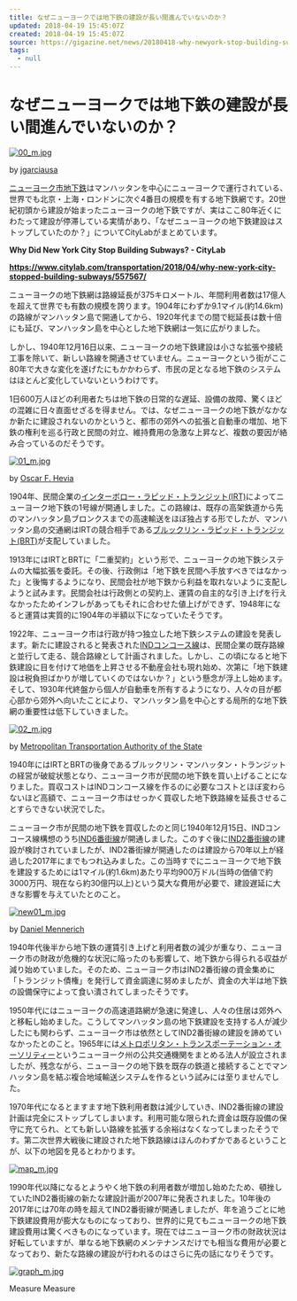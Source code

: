 ```yaml
---
title: なぜニューヨークでは地下鉄の建設が長い間進んでいないのか？
updated: 2018-04-19 15:45:07Z
created: 2018-04-19 15:45:07Z
source: https://gigazine.net/news/20180418-why-newyork-stop-building-subways/
tags:
  - null
---
```


# なぜニューヨークでは地下鉄の建設が長い間進んでいないのか？

[![00_m.jpg](../_resources/00_m-7.jpg)](https://www.flickr.com/photos/16979311@N07/4280738768/)

by [jgarciausa](https://www.flickr.com/photos/16979311@N07/)

[ニューヨーク市地下鉄](https://ja.wikipedia.org/wiki/%E3%83%8B%E3%83%A5%E3%83%BC%E3%83%A8%E3%83%BC%E3%82%AF%E5%B8%82%E5%9C%B0%E4%B8%8B%E9%89%84)はマンハッタンを中心にニューヨークで運行されている、世界でも北京・上海・ロンドンに次ぐ4番目の規模を有する地下鉄網です。20世紀初頭から建設が始まったニューヨークの地下鉄ですが、実はここ80年近くにわたって建設が停滞している実情があり、「なぜニューヨークの地下鉄建設はストップしていたのか？」についてCityLabがまとめています。

**Why Did New York City Stop Building Subways? - CityLab**

**https://www.citylab.com/transportation/2018/04/why-new-york-city-stopped-building-subways/557567/**

ニューヨークの地下鉄網は路線延長が375キロメートル、年間利用者数は17億人を超えて世界でも有数の規模を誇ります。1904年にわずか9.1マイル(約14.6km)の路線がマンハッタン島で開通してから、1920年代までの間で総延長は数十倍にも延び、マンハッタン島を中心とした地下鉄網は一気に広がりました。

しかし、1940年12月16日以来、ニューヨークの地下鉄建設は小さな拡張や接続工事を除いて、新しい路線を開通させていません。ニューヨークという街がここ80年で大きな変化を遂げたにもかかわらず、市民の足となる地下鉄のシステムはほとんど変化していないというわけです。

1日600万人ほどの利用者たちは地下鉄の日常的な遅延、設備の故障、驚くほどの混雑に日々直面せざるを得ません。では、なぜニューヨークの地下鉄がなかなか新たに建設されないのかというと、都市の郊外への拡張と自動車の増加、地下鉄の権利を巡る行政と民間の対立、維持費用の急激な上昇など、複数の要因が絡み合っているのだそうです。

[![01_m.jpg](../_resources/01_m-2.jpg)](https://www.flickr.com/photos/oscarfh/7139202651/)

by [Oscar F. Hevia](https://www.flickr.com/photos/oscarfh/)

1904年、民間企業の[インターボロー・ラピッド・トランジット(IRT)](https://ja.wikipedia.org/wiki/%E3%82%A4%E3%83%B3%E3%82%BF%E3%83%BC%E3%83%9C%E3%83%AD%E3%83%BC%E3%83%BB%E3%83%A9%E3%83%94%E3%83%83%E3%83%89%E3%83%BB%E3%83%88%E3%83%A9%E3%83%B3%E3%82%B8%E3%83%83%E3%83%88)によってニューヨーク地下鉄の1号線が開通しました。この路線は、既存の高架鉄道から先のマンハッタン島ブロンクスまでの高速輸送をほぼ独占する形でしたが、マンハッタン島の交通網はIRTの競合相手である[ブルックリン・ラピッド・トランジット(BRT)](https://en.wikipedia.org/wiki/Brooklyn_Rapid_Transit_Company)が支配していました。

1913年にはIRTとBRTに「二重契約」という形で、ニューヨークの地下鉄システムの大幅拡張を委託。その後、行政側は「地下鉄を民間へ手放すべきではなかった」と後悔するようになり、民間会社が地下鉄から利益を取れないように支配しようと試みます。民間会社は行政側との契約上、運賃の自主的な引き上げを行えなかったためインフレがあってもそれに合わせた値上げができず、1948年になると運賃は実質的に1904年の半額以下になっていたそうです。

1922年、ニューヨーク市は行政が持つ独立した地下鉄システムの建設を発表します。新たに建設されると発表された[INDコンコース線](https://ja.wikipedia.org/wiki/IND%E3%82%B3%E3%83%B3%E3%82%B3%E3%83%BC%E3%82%B9%E7%B7%9A)は、民間企業の既存路線と並行して走る、競合路線として計画されました。しかし、この頃になると地下鉄建設に目を付けて地価を上昇させる不動産会社も現れ始め、次第に「地下鉄建設は税負担ばかりが増していくのではないか？」という懸念が浮上し始めます。そして、1930年代終盤から個人が自動車を所有するようになり、人々の目が都心部から郊外へ向いたことにより、マンハッタン島を中心とする局所的な地下鉄網の重要性は低下していきました。

[![02_m.jpg](../_resources/02_m-1.jpg)](https://www.flickr.com/photos/mtaphotos/8294446392/)

by [Metropolitan Transportation Authority of the State](https://www.flickr.com/photos/mtaphotos/)

1940年にはIRTとBRTの後身であるブルックリン・マンハッタン・トランジットの経営が破綻状態となり、ニューヨーク市が民間の地下鉄を買い上げることになりました。買収コストはINDコンコース線を作るのに必要なコストとほぼ変わらないほど高額で、ニューヨーク市はせっかく買収した地下鉄路線を延長させることすらできない状況でした。

ニューヨーク市が民間の地下鉄を買収したのと同じ1940年12月15日、INDコンコース線構想のうち[IND6番街線](https://ja.wikipedia.org/wiki/IND6%E7%95%AA%E8%A1%97%E7%B7%9A)が開通しました。このすぐ後に[IND2番街線](https://ja.wikipedia.org/wiki/IND2%E7%95%AA%E8%A1%97%E7%B7%9A)の建設が検討されていましたが、IND2番街線が開通したのは建設から70年以上が経過した2017年にまでもつれ込みました。この当時すでにニューヨークで地下鉄を建設するためには1マイル(約1.6km)あたり平均900万ドル(当時の価値で約3000万円、現在なら約30億円以上)という莫大な費用が必要で、建設遅延に大きな影響を与えていたとのこと。

[![new01_m.jpg](../_resources/new01_m.jpg)](https://www.flickr.com/photos/danielmennerich/5124851644/)

by [Daniel Mennerich](https://www.flickr.com/photos/danielmennerich/)

1940年代後半から地下鉄の運賃引き上げと利用者数の減少が重なり、ニューヨーク市の財政が危機的な状況に陥ったのも影響して、地下鉄から得られる収益が減り始めていました。そのため、ニューヨーク市はIND2番街線の資金集めに「トランジット債権」を発行して資金調達に努めましたが、資金の大半は地下鉄の設備保守によって食い潰されてしまったそうです。

1950年代にはニューヨークの高速道路網が急速に発達し、人々の住居は郊外へと移転し始めました。こうしてマンハッタン島の地下鉄建設を支持する人が減少したにも関わらず、ニューヨーク市は依然としてIND2番街線の建設を諦めていなかったとのこと。1965年には[メトロポリタン・トランスポーテーション・オーソリティー](https://en.wikipedia.org/wiki/Metropolitan_Transportation_Authority)というニューヨーク州の公共交通機関をまとめる法人が設立されましたが、残念ながら、ニューヨークの地下鉄を既存の鉄道と接続することでマンハッタン島を結ぶ複合地域輸送システムを作るという試みには至りませんでした。

1970年代になるとますます地下鉄利用者数は減少していき、IND2番街線の建設計画は完全にストップしてしまいます。利用可能な限られた資金は既存設備の保守に充てられ、とても新しい路線を拡張する余裕はなくなってしまったそうです。第二次世界大戦後に建設された地下鉄路線はほんのわずかであるということが、以下の地図を見るとわかります。

[![map_m.jpg](../_resources/map_m.jpg)](https://www.citylab.com/transportation/2018/04/why-new-york-city-stopped-building-subways/557567/)

1990年代以降になるとようやく地下鉄の利用者数が増加し始めたため、頓挫していたIND2番街線の新たな建設計画が2007年に発表されました。10年後の2017年には70年の時を超えてIND2番街線が開通しましたが、年を追うごとに地下鉄建設費用が膨大なものになっており、世界的に見てもニューヨークの地下鉄建設費用は驚くべきものになっています。現在ではニューヨーク市の財政状況は好転していますが、単なる地下鉄網のメンテナンスだけでも相当な費用が必要となっており、新たな路線の建設が行われるのはさらに先の話になりそうです。

[![graph_m.jpg](../_resources/graph_m.jpg)](https://www.citylab.com/transportation/2018/04/why-new-york-city-stopped-building-subways/557567/)

Measure
Measure